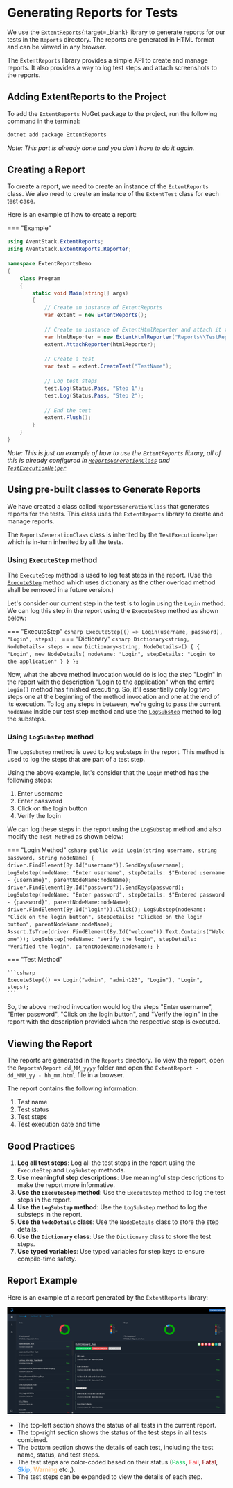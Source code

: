 # Generating Reports for Tests

We use the [`ExtentReports`](https://extentreports.com){:target=_blank} library to generate reports for our tests in the `Reports` directory. The reports are generated in HTML format and can be viewed in any browser.

The `ExtentReports` library provides a simple API to create and manage reports. It also provides a way to log test steps and attach screenshots to the reports.

## **Adding ExtentReports to the Project**

To add the `ExtentReports` NuGet package to the project, run the following command in the terminal:

```bash
dotnet add package ExtentReports
```

_Note: This part is already done and you don't have to do it again._

## **Creating a Report**

To create a report, we need to create an instance of the `ExtentReports` class. We also need to create an instance of the `ExtentTest` class for each test case.

Here is an example of how to create a report:

=== "Example"

```csharp
using AventStack.ExtentReports;
using AventStack.ExtentReports.Reporter;

namespace ExtentReportsDemo
{
	class Program
	{
		static void Main(string[] args)
		{
			// Create an instance of ExtentReports
			var extent = new ExtentReports();

			// Create an instance of ExtentHtmlReporter and attach it to the ExtentReports
			var htmlReporter = new ExtentHtmlReporter("Reports\\TestReport.html");
			extent.AttachReporter(htmlReporter);

			// Create a test
			var test = extent.CreateTest("TestName");

			// Log test steps
			test.Log(Status.Pass, "Step 1");
			test.Log(Status.Pass, "Step 2");

			// End the test
			extent.Flush();
		}
	}
}
```

_Note: This is just an example of how to use the `ExtentReports` library, all of this is already configured in [`ReportsGenerationClass`](./reports-generation-class.md) and [`TestExecutionHelper`](./testexecution-helper.md)_

## **Using pre-built classes to Generate Reports**

We have created a class called `ReportsGenerationClass` that generates reports for the tests. This class uses the `ExtentReports` library to create and manage reports.

The `ReportsGenerationClass` class is inherited by the `TestExecutionHelper` which is in-turn inherited by all the tests.

### Using `ExecuteStep` method

The `ExecuteStep` method is used to log test steps in the report. (Use the [`ExecuteStep`](./testexecution-helper.md/#executestep) method which uses dictionary as the other overload method shall be removed in a future version.)

Let's consider our current step in the test is to login using the `Login` method. We can log this step in the report using the `ExecuteStep` method as shown below:

=== "ExecuteStep"
	```csharp
	ExecuteStep(() => Login(username, password), "Login", steps);
	```
=== "Dictionary"
	```csharp
	Dictionary<string, NodeDetails> steps = new Dictionary<string, NodeDetails>()
	{
		{ "Login", new NodeDetails( nodeName: "Login", stepDetails: "Login to the application" } }
	};
	```

Now, what the above method invocation would do is log the step "Login" in the report with the description "Login to the application" when the entire `Login()` method has finished executing. So, it'll essentially only log two steps one at the beginning of the method invocation and one at the end of its execution. To log any steps in between, we're going to pass the current `nodeName` inside our test step method and use the [`LogSubstep`](./reports-generation-class.md/#logsubstep) method to log the substeps.

### Using `LogSubstep` method

The `LogSubstep` method is used to log substeps in the report. This method is used to log the steps that are part of a test step.

Using the above example, let's consider that the `Login` method has the following steps:

1. Enter username
1. Enter password
1. Click on the login button
1. Verify the login

We can log these steps in the report using the `LogSubstep` method and also modify the `Test Method` as shown below:

=== "Login Method"
	```csharp
	public void Login(string username, string password, string nodeName)
	{
		driver.FindElement(By.Id("username")).SendKeys(username);
		LogSubstep(nodeName: "Enter username", stepDetails: $"Entered username - {username}", parentNodeName:nodeName);
		driver.FindElement(By.Id("password")).SendKeys(password);
		LogSubstep(nodeName: "Enter password", stepDetails: $"Entered password - {password}", parentNodeName:nodeName);
		driver.FindElement(By.Id("login")).Click();
		LogSubstep(nodeName: "Click on the login button", stepDetails: "Clicked on the login button", parentNodeName:nodeName);
		Assert.IsTrue(driver.FindElement(By.Id("welcome")).Text.Contains("Welcome"));
		LogSubstep(nodeName: "Verify the login", stepDetails: "Verified the login", parentNodeName:nodeName);
	}
	```

=== "Test Method"

	```csharp
	ExecuteStep(() => Login("admin", "admin123", "Login"), "Login", steps);
	```

So, the above method invocation would log the steps "Enter username", "Enter password", "Click on the login button", and "Verify the login" in the report with the description provided when the respective step is executed.

## **Viewing the Report**

The reports are generated in the `Reports` directory. To view the report, open the `Reports\Report dd_MM_yyyy` folder and open the `ExtentReport - dd_MMM_yy - hh_mm.html` file in a browser.

The report contains the following information:

1. Test name
1. Test status
1. Test steps
1. Test execution date and time

## **Good Practices**

1. **Log all test steps**: Log all the test steps in the report using the `ExecuteStep` and `LogSubstep` methods.
1. **Use meaningful step descriptions**: Use meaningful step descriptions to make the report more informative.
1. **Use the `ExecuteStep` method**: Use the `ExecuteStep` method to log the test steps in the report.
1. **Use the `LogSubstep` method**: Use the `LogSubstep` method to log the substeps in the report.
1. **Use the `NodeDetails` class**: Use the `NodeDetails` class to store the step details.
1. **Use the `Dictionary` class**: Use the `Dictionary` class to store the test steps.
1. **Use typed variables**: Use typed variables for step keys to ensure compile-time safety.

## **Report Example**

Here is an example of a report generated by the `ExtentReports` library:

![ExtentReports](./assets/images/extent-reports.png)

- The top-left section shows the status of all tests in the current report.
- The top-right section shows the status of the test steps in all tests combined.
- The bottom section shows the details of each test, including the test name, status, and test steps.
- The test steps are color-coded based on their status (<span style="color:#00C853">Pass</span>, <span style="color:#F7464A">Fail</span>, <span style="color:#8B0000">Fatal</span>, <span style="color:#1E90FF">Skip</span>, <span style="color:#FDB45C">Warning</span> etc.,).
- The test steps can be expanded to view the details of each step.